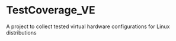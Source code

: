 # TestCoverage_VE
A project to collect tested virtual hardware configurations for Linux distributions
